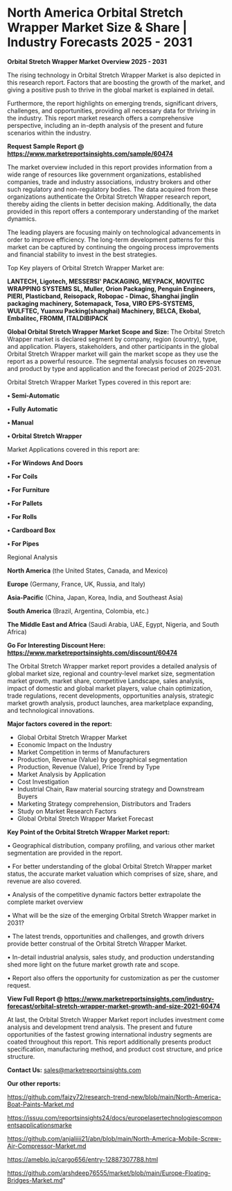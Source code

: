 # North America Orbital Stretch Wrapper Market Size & Share | Industry Forecasts 2025 - 2031

<Strong> Orbital Stretch Wrapper Market Overview 2025 - 2031</strong>

The rising technology in Orbital Stretch Wrapper Market is also depicted in this research report. Factors that are boosting the growth of the market, and giving a positive push to thrive in the global market is explained in detail.

Furthermore, the report highlights on emerging trends, significant drivers, challenges, and opportunities, providing all necessary data for thriving in the industry. This report market research offers a comprehensive perspective, including an in-depth analysis of the present and future scenarios within the industry.

<strong>Request Sample Report @ <a href=https://www.marketreportsinsights.com/sample/60474>https://www.marketreportsinsights.com/sample/60474</a></strong>

The market overview included in this report provides information from a wide range of resources like government organizations, established companies, trade and industry associations, industry brokers and other such regulatory and non-regulatory bodies. The data acquired from these organizations authenticate the Orbital Stretch Wrapper research report, thereby aiding the clients in better decision making. Additionally, the data provided in this report offers a contemporary understanding of the market dynamics.

The leading players are focusing mainly on technological advancements in order to improve efficiency. The long-term development patterns for this market can be captured by continuing the ongoing process improvements and financial stability to invest in the best strategies.

Top Key players of Orbital Stretch Wrapper Market are:

<strong>LANTECH, Ligotech, MESSERSI' PACKAGING, MEYPACK, MOVITEC WRAPPING SYSTEMS SL, Muller, Orion Packaging, Penguin Engineers, PIERI, Plasticband, Reisopack, Robopac - Dimac, Shanghai jinglin packaging machinery, Sotemapack, Tosa, VIRO EPS-SYSTEMS, WULFTEC, Yuanxu Packing(shanghai) Machinery, BELCA, Ekobal, Embalitec, FROMM, ITALDIBIPACK</strong>

<strong><b>Global Orbital Stretch Wrapper Market Scope and Size:</b></strong>
The Orbital Stretch Wrapper market is declared segment by company, region (country), type, and application. Players, stakeholders, and other participants in the global Orbital Stretch Wrapper market will gain the market scope as they use the report as a powerful resource. The segmental analysis focuses on revenue and product by type and application and the forecast period of 2025-2031.

Orbital Stretch Wrapper Market Types covered in this report are:

<strong>• Semi-Automatic

• Fully Automatic

• Manual

• Orbital Stretch Wrapper</strong>

Market Applications covered in this report are:

<strong>• For Windows And Doors

• For Coils

• For Furniture

• For Pallets

• For Rolls

• Cardboard Box

• For Pipes</strong> 

Regional Analysis

<strong>North America</strong> (the United States, Canada, and Mexico)

<strong>Europe</strong> (Germany, France, UK, Russia, and Italy)

<strong>Asia-Pacific</strong> (China, Japan, Korea, India, and Southeast Asia)

<strong>South America</strong> (Brazil, Argentina, Colombia, etc.)

<strong>The Middle East and Africa</strong> (Saudi Arabia, UAE, Egypt, Nigeria, and South Africa)

<strong>Go For Interesting Discount Here: <a href=https://www.marketreportsinsights.com/discount/60474>https://www.marketreportsinsights.com/discount/60474</a></strong>

The Orbital Stretch Wrapper market report provides a detailed analysis of global market size, regional and country-level market size, segmentation market growth, market share, competitive Landscape, sales analysis, impact of domestic and global market players, value chain optimization, trade regulations, recent developments, opportunities analysis, strategic market growth analysis, product launches, area marketplace expanding, and technological innovations.

<strong><b>Major factors covered in the report:</b></strong>
<ul>
  <li>Global Orbital Stretch Wrapper Market </li>
  <li>Economic Impact on the Industry</li>
  <li>Market Competition in terms of Manufacturers</li>
  <li>Production, Revenue (Value) by geographical segmentation</li>
  <li>Production, Revenue (Value), Price Trend by Type</li>
  <li>Market Analysis by Application</li>
  <li>Cost Investigation</li>
  <li>Industrial Chain, Raw material sourcing strategy and Downstream Buyers</li>
  <li>Marketing Strategy comprehension, Distributors and Traders</li>
  <li>Study on Market Research Factors</li>
  <li>Global Orbital Stretch Wrapper Market Forecast</li>
</ul>

<strong><b>Key Point of the Orbital Stretch Wrapper Market report:</b></strong>

• Geographical distribution, company profiling, and various other market segmentation are provided in the report.

• For better understanding of the global Orbital Stretch Wrapper market status, the accurate market valuation which comprises of size, share, and revenue are also covered.

• Analysis of the competitive dynamic factors better extrapolate the complete market overview

• What will be the size of the emerging Orbital Stretch Wrapper market in 2031?

• The latest trends, opportunities and challenges, and growth drivers provide better construal of the Orbital Stretch Wrapper Market.

• In-detail industrial analysis, sales study, and production understanding shed more light on the future market growth rate and scope.

• Report also offers the opportunity for customization as per the customer request.

<strong><b>View Full Report @ <a href=https://www.marketreportsinsights.com/industry-forecast/orbital-stretch-wrapper-market-growth-and-size-2021-60474>https://www.marketreportsinsights.com/industry-forecast/orbital-stretch-wrapper-market-growth-and-size-2021-60474</a></b></strong>


At last, the Orbital Stretch Wrapper Market report includes investment come analysis and development trend analysis. The present and future opportunities of the fastest growing international industry segments are coated throughout this report. This report additionally presents product specification, manufacturing method, and product cost structure, and price structure.

<strong>Contact Us:</strong>
sales@marketreportsinsights.com

<strong>Our other reports:</strong>

<a href=https://github.com/faizy72/research-trend-new/blob/main/North-America-Boat-Paints-Market.md>https://github.com/faizy72/research-trend-new/blob/main/North-America-Boat-Paints-Market.md</a>

<a href=https://issuu.com/reportsinsights24/docs/europelasertechnologiescomponentsapplicationsmarke>https://issuu.com/reportsinsights24/docs/europelasertechnologiescomponentsapplicationsmarke</a>

<a href=https://github.com/anjaliiii21/abn/blob/main/North-America-Mobile-Screw-Air-Compressor-Market.md>https://github.com/anjaliiii21/abn/blob/main/North-America-Mobile-Screw-Air-Compressor-Market.md</a>

<a href=https://ameblo.jp/cargo656/entry-12887307788.html>https://ameblo.jp/cargo656/entry-12887307788.html</a>

<a href=https://github.com/arshdeep76555/market/blob/main/Europe-Floating-Bridges-Market.md>https://github.com/arshdeep76555/market/blob/main/Europe-Floating-Bridges-Market.md</a>"
